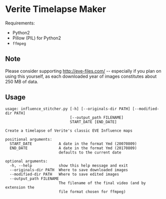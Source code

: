 # Verite Timelapse Maker

Requirements:

* Python2
* Pillow (PIL) for Python2
* `ffmpeg`

## Note

Please consider supporting http://eve-files.com/ -- especially if you plan on using this yourself, as each downloaded year of images constitutes about 250 MB of data.

## Usage

```
usage: influence_stitcher.py [-h] [--originals-dir PATH] [--modified-dir PATH]
                             [--output_path FILENAME]
                             START_DATE [END_DATE]

Create a timelapse of Verite's classic EVE Influence maps

positional arguments:
  START_DATE            A date in the format Ymd (20070809)
  END_DATE              A date in the format Ymd (20170809)
                        defaults to the current date

optional arguments:
  -h, --help            show this help message and exit
  --originals-dir PATH  Where to save downloaded images
  --modified-dir PATH   Where to save edited images
  --output_path FILENAME
                        The filename of the final video (and by extension the
                        file format chosen for ffmpeg)
```
